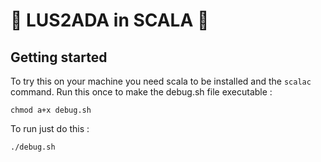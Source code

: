 # 🚀 LUS2ADA in SCALA 🚀

## Getting started

To try this on your machine you need scala to be installed and the `scalac` command.
Run this once to make the debug.sh file executable :

```
chmod a+x debug.sh
```

To run just do this :

```
./debug.sh
```
